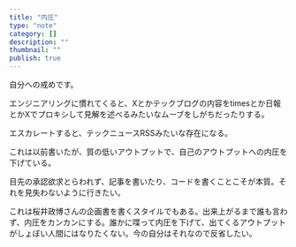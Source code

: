 ```yaml
---
title: "内圧"
type: "note"
category: []
description: ""
thumbnail: ""
publish: true
---
```



自分への戒めです。

エンジニアリングに慣れてくると、Xとかテックブログの内容をtimesとか日報とかXでプロキシして見解を述べるみたいなムーブをしがちだったりする。

エスカレートすると、テックニュースRSSみたいな存在になる。

これは以前書いたが、質の低いアウトプットで、自己のアウトプットへの内圧を下げている。

目先の承認欲求とらわれず、記事を書いたり、コードを書くことこそが本質。それを見失わないように行きたい。

これは桜井政博さんの企画書を書くスタイルでもある。出来上がるまで誰も言わず、内圧をカンカンにする。誰かに喋って内圧を下げて、出てくるアウトプットがしょぼい人間にはなりたくない。今の自分はそれなので反省したい。


